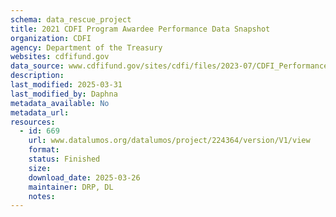 ```yaml
---
schema: data_rescue_project 
title: 2021 CDFI Program Awardee Performance Data Snapshot
organization: CDFI
agency: Department of the Treasury
websites: cdfifund.gov
data_source: www.cdfifund.gov/sites/cdfi/files/2023-07/CDFI_Performance_Data_Snapshot_2021.pdf
description: 
last_modified: 2025-03-31
last_modified_by: Daphna
metadata_available: No
metadata_url: 
resources:
  - id: 669
    url: www.datalumos.org/datalumos/project/224364/version/V1/view
    format: 
    status: Finished
    size: 
    download_date: 2025-03-26
    maintainer: DRP, DL
    notes: 
---
```

